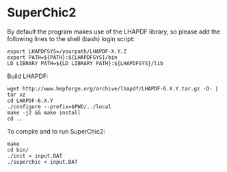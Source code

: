 # SuperChic2

By default the program makes use of the LHAPDF library, so please add the following lines to the shell (bash) login script:

  	export LHAPDFSYS=/yourpath/LHAPDF-X.Y.Z
	export PATH=${PATH}:${LHAPDFSYS}/bin
  	LD LIBRARY PATH=${LD LIBRARY PATH}:${LHAPDFSYS}/lib

Build LHAPDF:

  	wget http://www.hepforge.org/archive/lhapdf/LHAPDF-6.X.Y.tar.gz -O- | tar xz
  	cd LHAPDF-6.X.Y
  	./configure --prefix=$PWD/../local
  	make -j2 && make install
  	cd ..

To compile and to run SuperChic2:

  	make
  	cd bin/
  	./init < input.DAT
  	./superchic < input.DAT
